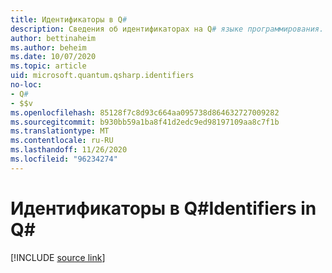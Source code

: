 ```yaml
---
title: Идентификаторы в Q#
description: Сведения об идентификаторах на Q# языке программирования.
author: bettinaheim
ms.author: beheim
ms.date: 10/07/2020
ms.topic: article
uid: microsoft.quantum.qsharp.identifiers
no-loc:
- Q#
- $$v
ms.openlocfilehash: 85128f7c8d93c664aa095738d864632727009282
ms.sourcegitcommit: b930bb59a1ba8f41d2edc9ed98197109aa8c7f1b
ms.translationtype: MT
ms.contentlocale: ru-RU
ms.lasthandoff: 11/26/2020
ms.locfileid: "96234274"
---
```

# <a name="identifiers-in-no-locq"></a><span data-ttu-id="eb374-103">Идентификаторы в Q#</span><span class="sxs-lookup"><span data-stu-id="eb374-103">Identifiers in Q#</span></span>

[!INCLUDE [source link](~/includes/qsharp-language/Specifications/Language/3_Expressions/Identifiers.md)]


